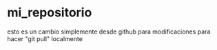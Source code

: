 # mi_repositorio

esto es un cambio simplemente desde github para modificaciones para hacer "git pull" localmente
